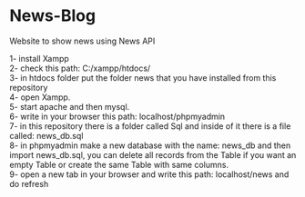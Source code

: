 # News-Blog
 Website to show news using News API 

1- install Xampp
<br>
2- check this path: C:/xampp/htdocs/
<br>
3- in htdocs folder put the folder news that you have installed from this repository
<br>
4- open Xampp.
<br>
5- start apache and then mysql.
<br>
6- write in your browser this path: localhost/phpmyadmin
<br>
7- in this repository there is a folder called Sql and inside of it there is a file called: news_db.sql
<br>
8- in phpmyadmin make a new database with the name: news_db and then import news_db.sql, you can delete all records from the Table if you want an empty Table or create the same Table with same columns.
<br>
9- open a new tab in your browser and write this path: localhost/news and do refresh
